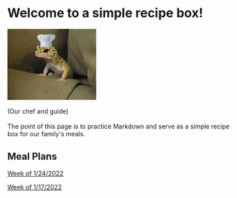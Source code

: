 # Welcome to a simple recipe box!

<img src="./lizard_chef.jpg" alt="Our Hero" width="200"/>

(Our chef and guide) 
<br><br>
The point of this page is to practice Markdown and serve as a simple recipe box for our family's meals. 

## Meal Plans
[Week of 1/24/2022](./mealplan20220124.md)

[Week of 1/17/2022](./mealplan20220117.md)
